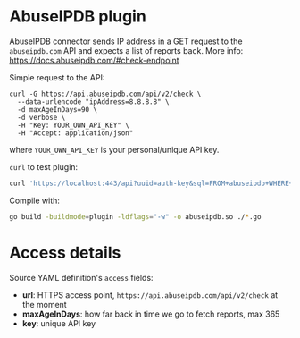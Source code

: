 # AbuseIPDB plugin

AbuseIPDB connector sends IP address in a GET request to the `abuseipdb.com` API and expects a list of reports back.
More info: https://docs.abuseipdb.com/#check-endpoint


Simple request to the API:
```
curl -G https://api.abuseipdb.com/api/v2/check \
  --data-urlencode "ipAddress=8.8.8.8" \
  -d maxAgeInDays=90 \
  -d verbose \
  -H "Key: YOUR_OWN_API_KEY" \
  -H "Accept: application/json"
```
where `YOUR_OWN_API_KEY` is your personal/unique API key.


`curl` to test plugin:
```sh
curl 'https://localhost:443/api?uuid=auth-key&sql=FROM+abuseipdb+WHERE+ip=%278.8.8.8%27'
```

Compile with:
```sh
go build -buildmode=plugin -ldflags="-w" -o abuseipdb.so ./*.go
```

# Access details

Source YAML definition's `access` fields:
- **url**: HTTPS access point, `https://api.abuseipdb.com/api/v2/check` at the moment
- **maxAgeInDays**: how far back in time we go to fetch reports, max 365
- **key**: unique API key

